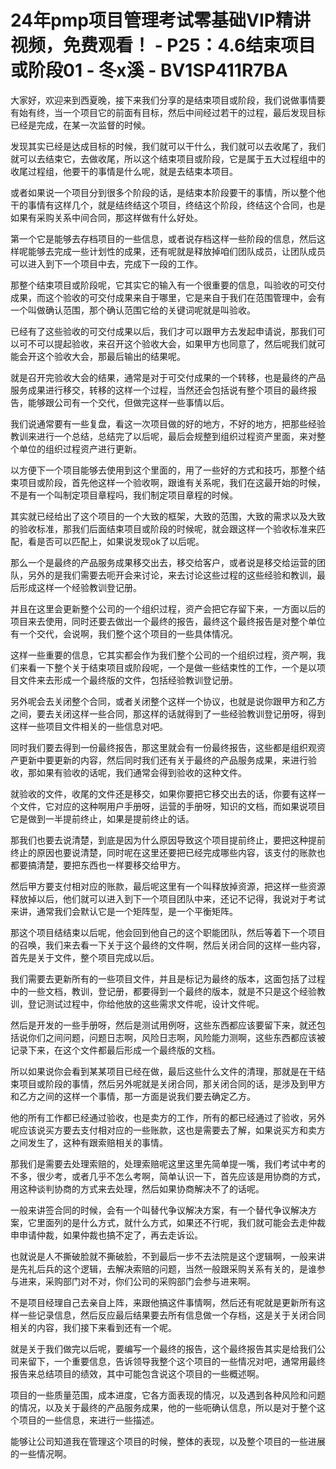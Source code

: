 # 24年pmp项目管理考试零基础VIP精讲视频，免费观看！ - P25：4.6结束项目或阶段01 - 冬x溪 - BV1SP411R7BA

大家好，欢迎来到西夏晚，接下来我们分享的是结束项目或阶段，我们说做事情要有始有终，当一个项目它的前面有目标，然后中间经过若干的过程，最后发现目标已经是完成，在某一次监督的时候。

发现其实已经是达成目标的时候，我们就可以干什么，我们就可以去收尾了，我们就可以去结束它，去做收尾，所以这个结束项目或阶段，它是属于五大过程组中的收尾过程组，他要干的事情是什么呢，就是去结束本项目。

或者如果说一个项目分到很多个阶段的话，是结束本阶段要干的事情，所以整个他干的事情有这样几个，就是结终结这个项目，终结这个阶段，终结这个合同，也是如果有采购关系中间合同，那这样做有什么好处。

第一个它是能够去存档项目的一些信息，或者说存档这样一些阶段的信息，然后这样呢能够去完成一些计划性的成果，还有呢就是释放掉咱们团队成员，让团队成员可以进入到下一个项目中去，完成下一段的工作。

那整个结束项目或阶段呢，它其实它的输入有一个很重要的信息，叫验收的可交付成果，而这个验收的可交付成果来自于哪里，它是来自于我们在范围管理中，会有一个叫做确认范围，那个确认范围它给的关键词呢就是叫验收。

已经有了这些验收的可交付成果以后，我们才可以跟甲方去发起申请说，那我们可以可不可以提起验收，来召开这个验收大会，如果甲方也同意了，然后呢我们就可能会开这个验收大会，那最后输出的结果呢。

就是召开完验收大会的结果，通常是对于可交付成果的一个转移，也是最终的产品服务成果进行移交，转移的这样一个过程，当然还会包括说有整个项目的最终报告，能够跟公司有一个交代，但做完这样一些事情以后。

我们说通常要有一些复盘，看这一次项目做的好的地方，不好的地方，把那些经验教训来进行一个总结，总结完了以后呢，最后会规整到组织过程资产里面，来对整个单位的组织过程资产进行更新。

以方便下一个项目能够去使用到这个里面的，用了一些好的方式和技巧，那整个结束项目或阶段，首先他这样一个验收啊，跟谁有关系呢，我们在这最开始的时候，不是有一个叫制定项目章程吗，我们制定项目章程的时候。

其实就已经给出了这个项目的一个大致的框架，大致的范围，大致的需求以及大致的验收标准，那我们后面结束项目或阶段的时候呢，就会跟这样一个验收标准来匹配，看是否可以匹配上，如果说发现ok了以后呢。

那么一个是最终的产品服务成果移交出去，移交给客户，或者说是移交给运营的团队，另外的是我们需要去呃开会来讨论，来去讨论这些过程的这些经验和教训，最后形成这样一个经验教训登记册。

并且在这里会更新整个公司的一个组织过程，资产会把它存留下来，一方面以后的项目来去使用，同时还要去做出一个最终的报告，最终这个最终报告是对整个单位有一个交代，会说啊，我们整个这个项目的一些具体情况。

这样一些重要的信息，它其实都会作为我们整个公司的一个组织过程，资产啊，我们来看一下整个关于结束项目或阶段呢，一个是做一些结束性的工作，一个是以项目文件来去形成一个最终版的文件，包括经验教训登记册。

另外呢会去关闭整个合同，或者关闭整个这样一个协议，也就是说你跟甲方和乙方之间，要去关闭这样一些合同，那这样的话就得到了一些经验教训登记册呀，得到这样一些项目文件相关的一些信息对吧。

同时我们要去得到一份最终报告，那这里就会有一份最终报告，这些都是组织观资产更新中要更新的内容，然后同时我们还有关于最终的产品服务成果，来进行验收，那如果有验收的话呢，我们通常会得到验收的这种文件。

就验收的文件，收尾的文件还是移交，如果你要把它移交出去的话，你要有这样一个文件，它对应的这种啊用户手册呀，运营的手册呀，知识的文档，而如果说项目它是做到一半提前终止，如果是提前终止的话。

那我们也要去说清楚，到底是因为什么原因导致这个项目提前终止，要把这种提前终止的原因也要说清楚，同时呢在这里还要把已经完成哪些内容，该支付的账款也都要搞清楚，要把东西也一样要移交给甲方。

然后甲方要支付相对应的账款，最后呢这里有一个叫释放掉资源，把这样一些资源释放掉以后，他们就可以进入到下一个项目团队中来，还记不记得，我说对于考试来讲，通常我们会默认它是一个矩阵型，是一个平衡矩阵。

那这个项目结结束以后呢，他会回到他自己的这个职能团队，然后等着下一个项目的召唤，我们来去看一下关于这个最终的文件啊，然后关闭合同的这样一些内容，首先是关于文件，整个项目完成以后。

我们需要去更新所有的一些项目文件，并且是标记为最终的版本，这面包括了过程中的一些文档，教训，登记册，都要得到一个最终的版本，就是不只是这个经验教训，登记测试过程中，你给他放的这些需求文件呢，设计文件呢。

然后是开发的一些手册呀，然后是测试用例呀，这些东西都应该要留下来，就还包括说你们之间问题，问题日志啊，风险日志啊，风险能力测啊，这些东西都应该被记录下来，在这个文件都最后形成一个最终版的文档。

所以如果说你会看到某某项目已经在做，最后这些什么文件的清理，那就是在干结束项目或阶段的事情，然后另外呢就是关闭合同，那关闭合同的话，是涉及到甲方和乙方之间的这样一个事情，那一方面是说我们要去确定乙方。

他的所有工作都已经通过验收，也是卖方的工作，所有的都已经通过了验收，另外呢应该说买方要去支付相对应的一些账款，这也是需要去了解，如果说买方和卖方之间发生了，这种有跟索赔相关的事情。

那我们是需要去处理索赔的，处理索赔呢这里这里先简单提一嘴，我们考试中考的不多，很少考，或者几乎不怎么考啊，简单认识一下，首先应该是用协商的方式，用这种谈判协商的方式来去处理，然后如果协商解决不了的话呢。

一般来讲签合同的时候，会有一个叫替代争议解决方案，有一个替代争议解决方案，它里面列的是什么方式，就什么方式，如果还不行呢，我们就可能会去走仲裁申申请仲裁，如果仲裁也搞不定了，再去走诉讼。

也就说是人不撕破脸就不撕破脸，不到最后一步不去法院是这个逻辑啊，一般来讲是先礼后兵的这个逻辑，去解决索赔的问题，当然一般跟采购关系有关的，是谁参与进来，采购部门对不对，你们公司的采购部门会参与进来啊。

不是项目经理自己去亲自上阵，来跟他搞这件事情啊，然后还有呢就是更新所有这样一些记录信息，然后反应最后结果要去所有信息做一个存档，这是关于关闭合同相关的内容，我们接下来看到还有一个呢。

就是关于我们做完以后呢，要编写一个最终的报告，这个最终报告其实是给我们公司来留下，一个重要信息，告诉领导我整个这个项目的一些情况对吧，通常用最终报告来总结项目的绩效，其中可能包含说这个项目的一些概述啊。

项目的一些质量范围，成本进度，它各方面表现的情况，以及遇到各种风险和问题的情况，以及关于最终的产品服务成果，他的一些呃确认信息，所以是对于整个这个项目的一些信息，来进行一些描述。

能够让公司知道我在管理这个项目的时候，整体的表现，以及整个项目的一些进展的一些情况啊。